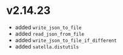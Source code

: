 # v2.14.23

* added `write_json_to_file`
* added `read_json_from_file`
* added `write_json_to_file_if_different`
* added `satella.distutils`
